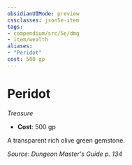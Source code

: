 ```yaml
---
obsidianUIMode: preview
cssclasses: json5e-item
tags:
- compendium/src/5e/dmg
- item/wealth
aliases: 
- "Peridot"
cost: 500 gp
---
```

# Peridot
*Treasure*  

- **Cost**: 500 gp

A transparent rich olive green gemstone.

*Source: Dungeon Master's Guide p. 134*